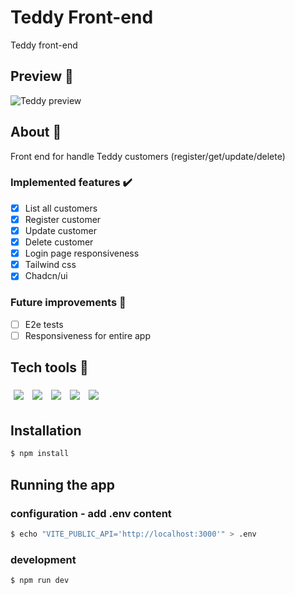 # Teddy Front-end

Teddy front-end

## Preview 👀

![Teddy preview](./src/assets/teddy-fe.gif)

## About 🔎

Front end for handle Teddy customers (register/get/update/delete)

### Implemented features :heavy_check_mark:

- [x] List all customers
- [x] Register customer
- [x] Update customer
- [x] Delete customer
- [x] Login page responsiveness
- [x] Tailwind css
- [x] Chadcn/ui

### Future improvements 🔮

- [ ] E2e tests
- [ ] Responsiveness for entire app

## Tech tools :wrench:

<p>
  <img style='margin: 5px;' src='https://img.shields.io/badge/styled-components%20-%2320232a.svg?&style=for-the-badge&color=b8679e&logo=styled-components&logoColor=%3a3a3a'>
  <img style='margin: 5px;' src='https://img.shields.io/badge/axios%20-%2320232a.svg?&style=for-the-badge&color=informational'>
  <img style='margin: 5px;' src="https://img.shields.io/badge/react-app%20-%2320232a.svg?&style=for-the-badge&color=60ddf9&logo=react&logoColor=%2361DAFB"/>
  <img style='margin: 5px;' src="https://img.shields.io/badge/react_route%20-%2320232a.svg?&style=for-the-badge&logo=react&logoColor=%2361DAFB"/>
  <img style='margin: 5px;' src='https://img.shields.io/badge/react-icons%20-%2320232a.svg?&style=for-the-badge&color=f28dc7&logo=react-icons&logoColor=%2361DAFB'>
</p>

## Installation

```bash
$ npm install
```

## Running the app

### configuration - add .env content

```bash
$ echo "VITE_PUBLIC_API='http://localhost:3000'" > .env
```

### development

```bash
$ npm run dev
```
